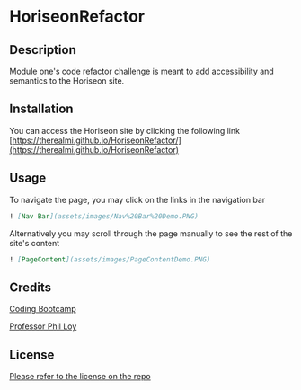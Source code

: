 # HoriseonRefactor

## Description
Module one's code refactor challenge is meant to add accessibility and semantics to the Horiseon site.


## Installation
You can access the Horiseon site by clicking the following link [https://therealmi.github.io/HoriseonRefactor/](https://therealmi.github.io/HoriseonRefactor)


## Usage

To navigate the page, you may click on the links in the navigation bar
```md
! [Nav Bar](assets/images/Nav%20Bar%20Demo.PNG)
```
Alternatively you may scroll through the page manually to see the rest of the site's content
```md
! [PageContent](assets/images/PageContentDemo.PNG)
```

## Credits

[Coding Bootcamp](https://courses.bootcampspot.com)

[Professor Phil Loy](https://github.com/philliploy)

## License

[Please refer to the license on the repo](LICENSE)
